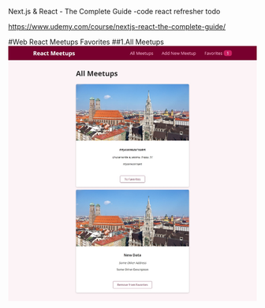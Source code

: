 Next.js & React - The Complete Guide
-code react refresher todo

https://www.udemy.com/course/nextjs-react-the-complete-guide/

#Web React Meetups Favorites
##1.All Meetups
![All Meetups](public/images/all_meetups_localhost.jpeg)
